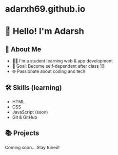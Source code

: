 # adarxh69.github.io
# 👋 Hello! I'm Adarsh

## 🚀 About Me
- 🧑‍🎓 I'm a student learning web & app development
- 🎯 Goal: Become self-dependent after class 10
- 🌐 Passionate about coding and tech

## 🛠️ Skills (learning)
- HTML
- CSS
- JavaScript (soon)
- Git & GitHub

## 📚 Projects
Coming soon... Stay tuned!


